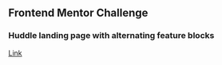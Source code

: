## Frontend Mentor Challenge
### Huddle landing page with alternating feature blocks
[Link](https://www.frontendmentor.io/challenges/huddle-landing-page-with-alternating-feature-blocks-5ca5f5981e82137ec91a5100/hub/huddle-landing-page-with-alternating-feature-blocks-H1zcnnNBc)